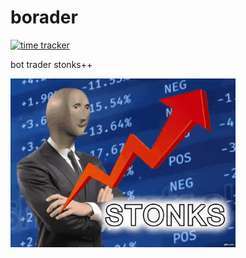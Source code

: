 # borader

  [![time tracker](https://wakatime.com/badge/github/VayerMaking/borader.svg)](https://wakatime.com/badge/github/VayerMaking/borader)

  bot trader stonks++

  ![](giphy.gif)
